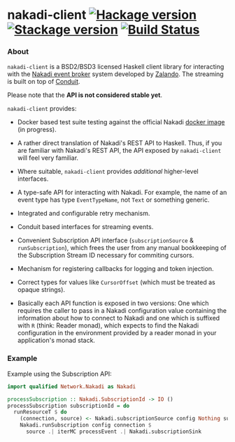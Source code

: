 # nakadi-client [![Hackage version](https://img.shields.io/hackage/v/nakadi-client.svg?label=Hackage)](https://hackage.haskell.org/package/nakadi-client) [![Stackage version](https://www.stackage.org/package/nakadi-client/badge/lts?label=Stackage)](https://www.stackage.org/package/nakadi-client) [![Build Status](https://travis-ci.org/mtesseract/nakadi-client.svg?branch=master)](https://travis-ci.org/mtesseract/nakadi-client)

### About

`nakadi-client` is a BSD2/BSD3 licensed Haskell client library for
interacting with the [Nakadi event
broker](https://zalando.github.io/nakadi/) system developed by
[Zalando](https://github.com/zalando). The streaming is built on top
of [Conduit](https://haskell-lang.org/library/conduit).

Please note that the **API is not considered stable yet**.

`nakadi-client` provides:

- Docker based test suite testing against the official Nakadi [docker
  image](https://github.com/zalando/nakadi#running-a-server) (in
  progress).

- A rather direct translation of Nakadi's REST API to Haskell. Thus,
  if you are familiar with Nakadi's REST API, the API exposed by
  `nakadi-client` will feel very familiar.

- Where suitable, `nakadi-client` provides *additional* higher-level
  interfaces.

- A type-safe API for interacting with Nakadi. For example, the name
  of an event type has type `EventTypeName`, not `Text` or something
  generic.

- Integrated and configurable retry mechanism.

- Conduit based interfaces for streaming events.

- Convenient Subscription API interface (`subscriptionSource` &
  `runSubscription`), which frees the user from any manual bookkeeping
  of the Subscription Stream ID necessary for commiting cursors.

- Mechanism for registering callbacks for logging and token injection.

- Correct types for values like `CursorOffset` (which must be treated
  as opaque strings).

- Basically each API function is exposed in two versions: One which
  requires the caller to pass in a Nakadi configuration value
  containing the information about how to connect to Nakadi and one
  which is suffixed with `R` (think: Reader monad), which expects to
  find the Nakadi configuration in the environment provided by a
  reader monad in your application's monad stack.

### Example

Example using the Subscription API:

```haskell
import qualified Network.Nakadi as Nakadi

processSubscription :: Nakadi.SubscriptionId -> IO ()
processSubscription subscriptionId = do
  runResourceT $ do
    (connection, source) <- Nakadi.subscriptionSource config Nothing subscriptionId
    Nakadi.runSubscription config connection $
      source .| iterMC processEvent .| Nakadi.subscriptionSink
```
